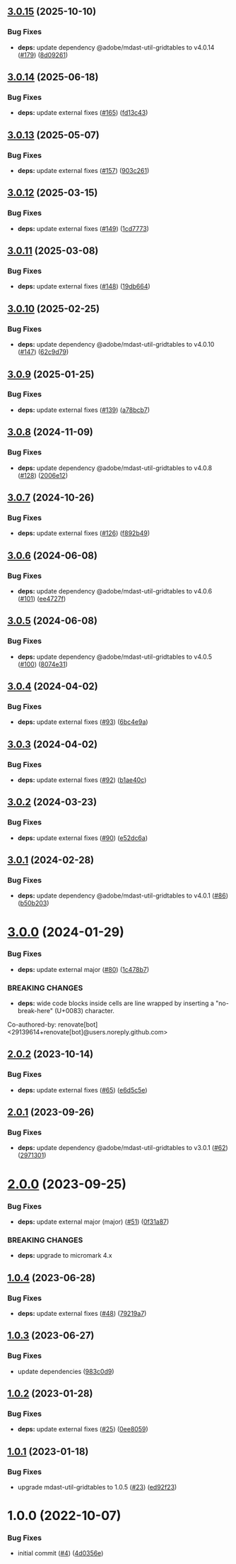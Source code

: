 ## [3.0.15](https://github.com/adobe/remark-gridtables/compare/v3.0.14...v3.0.15) (2025-10-10)


### Bug Fixes

* **deps:** update dependency @adobe/mdast-util-gridtables to v4.0.14 ([#179](https://github.com/adobe/remark-gridtables/issues/179)) ([8d09261](https://github.com/adobe/remark-gridtables/commit/8d092615dba61df97f1da5562185d68d5d87c88a))

## [3.0.14](https://github.com/adobe/remark-gridtables/compare/v3.0.13...v3.0.14) (2025-06-18)


### Bug Fixes

* **deps:** update external fixes ([#165](https://github.com/adobe/remark-gridtables/issues/165)) ([fd13c43](https://github.com/adobe/remark-gridtables/commit/fd13c437044673518c378a7a053a4f0f6a06f78b))

## [3.0.13](https://github.com/adobe/remark-gridtables/compare/v3.0.12...v3.0.13) (2025-05-07)


### Bug Fixes

* **deps:** update external fixes ([#157](https://github.com/adobe/remark-gridtables/issues/157)) ([903c261](https://github.com/adobe/remark-gridtables/commit/903c261df876095ea9fe2394b219c096758444cf))

## [3.0.12](https://github.com/adobe/remark-gridtables/compare/v3.0.11...v3.0.12) (2025-03-15)


### Bug Fixes

* **deps:** update external fixes ([#149](https://github.com/adobe/remark-gridtables/issues/149)) ([1cd7773](https://github.com/adobe/remark-gridtables/commit/1cd77732148fc9640923017d3c276b6fb2f12790))

## [3.0.11](https://github.com/adobe/remark-gridtables/compare/v3.0.10...v3.0.11) (2025-03-08)


### Bug Fixes

* **deps:** update external fixes ([#148](https://github.com/adobe/remark-gridtables/issues/148)) ([19db664](https://github.com/adobe/remark-gridtables/commit/19db6644edee6d62832eae2e94cd8f8791197111))

## [3.0.10](https://github.com/adobe/remark-gridtables/compare/v3.0.9...v3.0.10) (2025-02-25)


### Bug Fixes

* **deps:** update dependency @adobe/mdast-util-gridtables to v4.0.10 ([#147](https://github.com/adobe/remark-gridtables/issues/147)) ([62c9d79](https://github.com/adobe/remark-gridtables/commit/62c9d79f3bd7738c3492f50c50e91f0d5ba9d224))

## [3.0.9](https://github.com/adobe/remark-gridtables/compare/v3.0.8...v3.0.9) (2025-01-25)


### Bug Fixes

* **deps:** update external fixes ([#139](https://github.com/adobe/remark-gridtables/issues/139)) ([a78bcb7](https://github.com/adobe/remark-gridtables/commit/a78bcb77ff6cce24dbf0090849b0b3ded25a9286))

## [3.0.8](https://github.com/adobe/remark-gridtables/compare/v3.0.7...v3.0.8) (2024-11-09)


### Bug Fixes

* **deps:** update dependency @adobe/mdast-util-gridtables to v4.0.8 ([#128](https://github.com/adobe/remark-gridtables/issues/128)) ([2006e12](https://github.com/adobe/remark-gridtables/commit/2006e12e7fac0b2261289628a04d25d5472311d9))

## [3.0.7](https://github.com/adobe/remark-gridtables/compare/v3.0.6...v3.0.7) (2024-10-26)


### Bug Fixes

* **deps:** update external fixes ([#126](https://github.com/adobe/remark-gridtables/issues/126)) ([f892b49](https://github.com/adobe/remark-gridtables/commit/f892b495e288dc4ecccca382c45e616766446d0b))

## [3.0.6](https://github.com/adobe/remark-gridtables/compare/v3.0.5...v3.0.6) (2024-06-08)


### Bug Fixes

* **deps:** update dependency @adobe/mdast-util-gridtables to v4.0.6 ([#101](https://github.com/adobe/remark-gridtables/issues/101)) ([ee4727f](https://github.com/adobe/remark-gridtables/commit/ee4727fc26870e5a85136106404f9eeb5db0205e))

## [3.0.5](https://github.com/adobe/remark-gridtables/compare/v3.0.4...v3.0.5) (2024-06-08)


### Bug Fixes

* **deps:** update dependency @adobe/mdast-util-gridtables to v4.0.5 ([#100](https://github.com/adobe/remark-gridtables/issues/100)) ([8074e31](https://github.com/adobe/remark-gridtables/commit/8074e31c1b60cc48b58018ac332f9aca08f234af))

## [3.0.4](https://github.com/adobe/remark-gridtables/compare/v3.0.3...v3.0.4) (2024-04-02)


### Bug Fixes

* **deps:** update external fixes ([#93](https://github.com/adobe/remark-gridtables/issues/93)) ([6bc4e9a](https://github.com/adobe/remark-gridtables/commit/6bc4e9ae36506682ca4997e9f15b4eefa13b13e9))

## [3.0.3](https://github.com/adobe/remark-gridtables/compare/v3.0.2...v3.0.3) (2024-04-02)


### Bug Fixes

* **deps:** update external fixes ([#92](https://github.com/adobe/remark-gridtables/issues/92)) ([b1ae40c](https://github.com/adobe/remark-gridtables/commit/b1ae40ce5d8c0b4dedb2d11689179cbcd6a39c1e))

## [3.0.2](https://github.com/adobe/remark-gridtables/compare/v3.0.1...v3.0.2) (2024-03-23)


### Bug Fixes

* **deps:** update external fixes ([#90](https://github.com/adobe/remark-gridtables/issues/90)) ([e52dc6a](https://github.com/adobe/remark-gridtables/commit/e52dc6aa42f7ccf917493b66ca9fd676c75e22d5))

## [3.0.1](https://github.com/adobe/remark-gridtables/compare/v3.0.0...v3.0.1) (2024-02-28)


### Bug Fixes

* **deps:** update dependency @adobe/mdast-util-gridtables to v4.0.1 ([#86](https://github.com/adobe/remark-gridtables/issues/86)) ([b50b203](https://github.com/adobe/remark-gridtables/commit/b50b203c2ca79b0f6404b5705646b7ea81668837))

# [3.0.0](https://github.com/adobe/remark-gridtables/compare/v2.0.2...v3.0.0) (2024-01-29)


### Bug Fixes

* **deps:** update external major ([#80](https://github.com/adobe/remark-gridtables/issues/80)) ([1c478b7](https://github.com/adobe/remark-gridtables/commit/1c478b7353731068ec2c4c4a5658c9ce7b0ce9eb))


### BREAKING CHANGES

* **deps:** wide code blocks inside cells are line wrapped by inserting a "no-break-here" (U+0083) character.

Co-authored-by: renovate[bot] <29139614+renovate[bot]@users.noreply.github.com>

## [2.0.2](https://github.com/adobe/remark-gridtables/compare/v2.0.1...v2.0.2) (2023-10-14)


### Bug Fixes

* **deps:** update external fixes ([#65](https://github.com/adobe/remark-gridtables/issues/65)) ([e6d5c5e](https://github.com/adobe/remark-gridtables/commit/e6d5c5e4050a4efbe44485ca136aa9b6dda4b995))

## [2.0.1](https://github.com/adobe/remark-gridtables/compare/v2.0.0...v2.0.1) (2023-09-26)


### Bug Fixes

* **deps:** update dependency @adobe/mdast-util-gridtables to v3.0.1 ([#62](https://github.com/adobe/remark-gridtables/issues/62)) ([2971301](https://github.com/adobe/remark-gridtables/commit/29713012ebec9103f01821dafe470cdd23b6eae7))

# [2.0.0](https://github.com/adobe/remark-gridtables/compare/v1.0.4...v2.0.0) (2023-09-25)


### Bug Fixes

* **deps:** update external major (major) ([#51](https://github.com/adobe/remark-gridtables/issues/51)) ([0f31a87](https://github.com/adobe/remark-gridtables/commit/0f31a870d99c6474a28e301f3fa438e1f3b1baea))


### BREAKING CHANGES

* **deps:** upgrade to micromark 4.x

## [1.0.4](https://github.com/adobe/remark-gridtables/compare/v1.0.3...v1.0.4) (2023-06-28)


### Bug Fixes

* **deps:** update external fixes ([#48](https://github.com/adobe/remark-gridtables/issues/48)) ([79219a7](https://github.com/adobe/remark-gridtables/commit/79219a70b87bad271abcbf758d779d4c8954c52b))

## [1.0.3](https://github.com/adobe/remark-gridtables/compare/v1.0.2...v1.0.3) (2023-06-27)


### Bug Fixes

* update dependencies ([983c0d9](https://github.com/adobe/remark-gridtables/commit/983c0d90617a477abefacdb90299448198aa6400))

## [1.0.2](https://github.com/adobe/remark-gridtables/compare/v1.0.1...v1.0.2) (2023-01-28)


### Bug Fixes

* **deps:** update external fixes ([#25](https://github.com/adobe/remark-gridtables/issues/25)) ([0ee8059](https://github.com/adobe/remark-gridtables/commit/0ee8059abe9a766a929a42583b3da7aeb1e6fcfa))

## [1.0.1](https://github.com/adobe/remark-gridtables/compare/v1.0.0...v1.0.1) (2023-01-18)


### Bug Fixes

* upgrade mdast-util-gridtables to 1.0.5 ([#23](https://github.com/adobe/remark-gridtables/issues/23)) ([ed92f23](https://github.com/adobe/remark-gridtables/commit/ed92f2327a6e9356d4fd450d0a4e02f5ec07e32c))

# 1.0.0 (2022-10-07)


### Bug Fixes

* initial commit ([#4](https://github.com/adobe/remark-gridtables/issues/4)) ([4d0356e](https://github.com/adobe/remark-gridtables/commit/4d0356ee576e419b6706274f975eba96ade9d99c))
